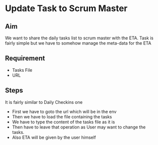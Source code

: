 # Update Task to Scrum Master

## Aim
We want to share the daily tasks list to scrum master with the ETA. Task is fairly simple but we have to somehow manage the meta-data for the ETA

## Requirement
 - Tasks File
 - URL

## Steps
It is fairly similar to Daily Checkins one
 - First we have to goto the url which will be in the env
 - Then we have to load the file containing the tasks
 - We have to type the content of the tasks file as it is
 - Then have to leave that operation as User may want to change the tasks.
 - Also ETA will be given by the user himself
